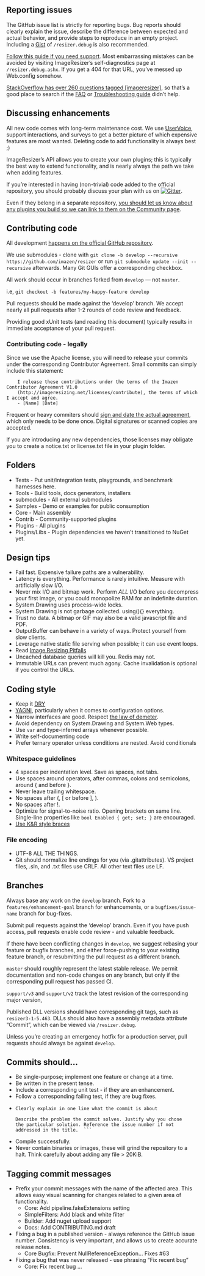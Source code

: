 
## Reporting issues

The GitHub issue list is strictly for reporting bugs.  Bug reports should clearly explain the issue, describe the difference between expected and actual behavior, and provide steps to reproduce in an empty project. Including a [Gist](https://gist.github.com/) of `/resizer.debug` is also recommended.

[Follow this guide if you need support](http://imageresizing.net/support). Most embarrassing mistakes can be avoided by visiting ImageResizer’s self-diagnostics page at `/resizer.debug.ashx`. If you get a 404 for that URL, you’ve messed up Web.config somehow.

[StackOverflow has over 260 questions tagged [imageresizer]](http://stackoverflow.com/questions/tagged/imageresizer), so that’s a good place to search if the [FAQ](http://imageresizing.net/docs/faq) or [Troubleshooting guide](http://imageresizing.net/docs/troubleshoot) didn’t help.

## Discussing enhancements

All new code comes with long-term maintenance cost. We use [UserVoice](http://resizer.uservoice.com/forums/108373-image-resizer), support interactions, and surveys to get a better picture of which expensive features are most wanted. Deleting code to add functionality is always best ;)

ImageResizer’s API allows you to create your own plugins; this is typically the best way to extend functionality, and is nearly always the path we take when adding features.

If you’re interested in having (non-trivial) code added to the official repository, you should probably discuss your plan with us on [![Gitter](https://badges.gitter.im/Join%20Chat.svg)](https://gitter.im/imazen/resizer?utm_source=badge&utm_medium=badge&utm_campaign=pr-badge).

Even if they belong in a separate repository, [you should let us know about any plugins you build so we can link to them on the Community page](http://imageresizing.net/docs/community).

## Contributing code

All development [happens on the official GitHub repository](https://github.com/imazen/resizer).

We use submodules - clone with `git clone -b develop --recursive https://github.com/imazen/resizer` or run `git submodule update --init --recursive` afterwards. Many Git GUIs offer a corresponding checkbox.

All work should occur in branches forked from `develop` &mdash; not `master`.

i.e, `git checkout -b features/my-happy-feature develop`

Pull requests should be made against the ‘develop’ branch. We accept nearly all pull requests after 1-2 rounds of code review and feedback. 

Providing good xUnit tests (and reading this document) typically results in immediate acceptance of your pull request. 


### Contributing code - legally

Since we use the Apache license, you will need to release your commits under the corresponding Contributor Agreement. Small commits can simply include this statement: 

        I release these contributions under the terms of the Imazen Contributor Agreement V1.0 
        (http://imageresizing.net/licenses/contribute), the terms of which I accept and agree.
        - [Name] [Date]

Frequent or heavy commiters should [sign and date the actual agreement](http://imageresizing.net/licenses/contribute), which only needs to be done once. Digital signatures or scanned copies are accepted. 

If you are introducing any new dependencies, those licenses may obligate you to create a notice.txt or license.txt file in your plugin folder.


## Folders

* Tests - Put unit/integration tests, playgrounds, and benchmark harnesses here.
* Tools - Build tools, docs generators, installers
* submodules - All external submodules
* Samples - Demo or examples for public consumption
* Core - Main assembly
* Contrib - Community-supported plugins
* Plugins - All plugins
* Plugins/Libs - Plugin dependencies we haven’t transitioned to NuGet yet.


## Design tips  

* Fail fast. Expensive failure paths are a vulnerability.
* Latency is everything. Performance is rarely intuitive. Measure with artificially slow I/O.
* Never mix I/O and bitmap work. Perform *ALL* I/O before you decompress your first image, or you could monopolize RAM for an indefinite duration.
* System.Drawing uses process-wide locks. 
* System.Drawing is not garbage collected. using(){} everything.
* Trust no data. A bitmap or GIF may also be a valid javascript file and PDF. 
* OutputBuffer can behave in a variety of ways. Protect yourself from slow clients. 
* Leverage native static file serving when possible; it can use event loops.
* Read [Image Resizing Pitfalls](http://www.nathanaeljones.com/blog/2009/20-image-resizing-pitfalls)
* Uncached database queries will kill you. Redis may not. 
* Immutable URLs can prevent much agony. Cache invalidation is optional if you control the URLs. 

## Coding style

* Keep it [DRY](http://en.wikipedia.org/wiki/Don%27t_repeat_yourself)
* [YAGNI](http://en.wikipedia.org/wiki/You_aren%27t_gonna_need_it), particularly when it comes to configuration options.
* Narrow interfaces are good. Respect [the law of demeter](http://en.wikipedia.org/wiki/Law_of_Demeter). 
* Avoid dependency on System.Drawing and System.Web types. 
* Use `var` and type-inferred arrays whenever possible.
* Write self-documenting code
* Prefer ternary operator unless conditions are nested. Avoid conditionals


### Whitespace guidelines

* 4 spaces per indentation level. Save as spaces, not tabs.
* Use spaces around operators, after commas, colons and semicolons, around { and before }. 
* Never leave trailing whitespace. 
* No spaces after (, [ or before ], ).
* No spaces after !.
* Optimize for signal-to-noise ratio. Opening brackets on same line. Single-line properties like `bool Enabled { get; set; }` are encouraged.
* [Use K&R style braces](http://en.wikipedia.org/wiki/Indent_style#K.26R_style)

### File encoding

*  UTF-8 ALL THE THINGS.
*  Git should normalize line endings for you (via .gitattributes).  VS project files, .sln, and .txt files use CRLF.  All other text files use LF.

## Branches

Always base any work on the `develop` branch. Fork to a `features/enhancement-goal` branch for enhancements, or a `bugfixes/issue-name` branch for bug-fixes.

Submit pull requests against the ‘develop’ branch. Even if you have push access, pull requests enable code review - and valuable feedback. 

If there have been conflicting changes in `develop`, we suggest rebasing your feature or bugfix branches, and either force-pushing to your existing feature branch, or resubmitting the pull request as a different branch.

`master` should roughly represent the latest stable release. We permit documentation and non-code changes on any branch, but only if the corresponding pull request has passed CI. 

`support/v3` and `support/v2` track the latest revision of the corresponding major version, 

Published DLL versions should have corresponding git tags, such as `resizer3-1-5.463`. DLLs should also have a assembly metadata attribute “Commit”, which can be viewed via `/resizer.debug`.

Unless you’re creating an emergency hotfix for a production server, pull requests should always be against `develop`.

## Commits should...

* Be single-purpose; implement one feature or change at a time.
* Be written in the present tense.
* Include a corresponding unit test - if they are an enhancement.
* Follow a corresponding failing test, if they are bug fixes.
*   ```
    Clearly explain in one line what the commit is about

    Describe the problem the commit solves. Justify why you chose
    the particular solution. Reference the issue number if not
    addressed in the title.  ```
* Compile successfully.
* Never contain binaries or images, these will grind the repository to a halt. Think carefully about adding any file > 20KiB. 


## Tagging commit messages

* Prefix your commit messages with the name of the affected area. This allows easy visual scanning for changes related to a given area of functionality.
    * Core: Add pipeline.fakeExtensions setting
    * SimpleFilters: Add black and white filter
    * Builder: Add nuget upload support
    * Docs: Add CONTRIBUTING.md draft
* Fixing a bug in a published version - always reference the GitHub issue number. Consistency is very important, and allows us to create accurate release notes.
    * Core Bugfix: Prevent NullReferenceException... Fixes #63
* Fixing a bug that was never released - use phrasing “Fix recent bug”
    * Core: Fix recent bug ...

